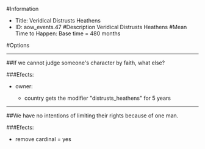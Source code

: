 #Information
 - Title: Veridical Distrusts Heathens
 - ID: aow_events.47
#Description
Veridical Distrusts Heathens
#Mean Time to Happen:
Base time = 480 months

#Options

___
##If we cannot judge someone's character by faith, what else?

###Efects:<ul><li>owner:</li><ul><li>country gets the modifier "distrusts_heathens" for 5 years</li></ul></ul>

___
##We have no intentions of limiting their rights because of one man.

###Efects:<ul><li>remove cardinal = yes</li></ul>
